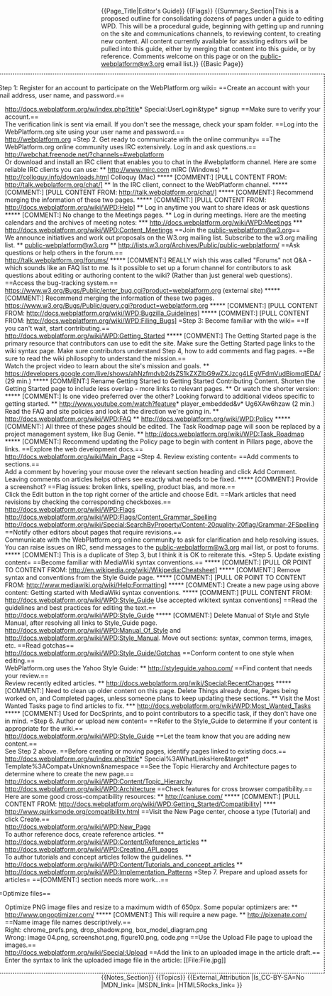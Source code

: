 {{Page_Title|Editor's Guide}}
{{Flags}}
{{Summary_Section|This is a proposed outline for consolidating dozens of pages under a guide to editing WPD. This will be a procedural guide, beginning with getting up and running on the site and communications channels, to reviewing content, to creating new content. All content currently available for assisting editors will be pulled into this guide, either by merging that content into this guide, or by reference. Comments welcome on this page or on the public-webplatform@w3.org email list.}}
{{Basic Page}}
<div style='float: right;background: white;border:1px dashed black;padding: 1ex;margin-left:1ex;'>

=Step 1: Register for an account to participate on the WebPlatform.org wiki=
==Create an account with your email address, user name, and password.==
* http://docs.webplatform.org/w/index.php?title* Special:UserLogin&type* signup
==Make sure to verify your account.==
* The verification link is sent via email. If you don't see the message, check your spam folder.
==Log into the WebPlatform.org site using your user name and password.==
* http://webplatform.org
=Step 2. Get ready to communicate with the online community=
==The WebPlatform.org online community uses IRC extensively. Log in and ask questions.==
* http://webchat.freenode.net/?channels=#webplatform
* Or download and install an IRC client that enables you to chat in the #webplatform channel. Here are some reliable IRC clients you can use:
** http://www.mirc.com mIRC (Windows)
** http://colloquy.info/downloads.html Colloquy (Mac)
***** [COMMENT:] [PULL CONTENT FROM: http://talk.webplatform.org/chat/]
** In the IRC client, connect to the WebPlatform channel.
***** [COMMENT:] [PULL CONTENT FROM: http://talk.webplatform.org/chat/]
***** [COMMENT:] Recommend merging the information of these two pages.
***** [COMMENT:] [PULL CONTENT FROM: http://docs.webplatform.org/wiki/WPD:Help]
** Log in anytime you want to share ideas or ask questions
***** [COMMENT:] No change to the Meetings pages.
** Log in during meetings. Here are the meeting calendars and the archives of meeting notes:
*** http://docs.webplatform.org/wiki/WPD:Meetings 
*** http://docs.webplatform.org/wiki/WPD:Content_Meetings
==Join the public-webplatform@w3.org==
* We announce initiatives and work out proposals on the W3.org mailing list. Subscribe to the w3.org mailing list.
** public-webplatform@w3.org
** http://lists.w3.org/Archives/Public/public-webplatform/
==Ask questions or help others in the forum.==
* http://talk.webplatform.org/forums/
***** [COMMENT:] REALLY wish this was called "Forums" not Q&A - which sounds like an FAQ list to me. Is it possible to set up a forum channel for contributors to ask questions about editing or authoring content to the wiki? (Rather than just general web questions).
==Access the bug-tracking system.==
* https://www.w3.org/Bugs/Public/enter_bug.cgi?product=webplatform.org (external site)
***** [COMMENT:] Recommend merging the information of these two pages.
* https://www.w3.org/Bugs/Public/query.cgi?product=webplatform.org
***** [COMMENT:] [PULL CONTENT FROM: http://docs.webplatform.org/wiki/WPD:Bugzilla_Guidelines]
***** [COMMENT:] [PULL CONTENT FROM: http://docs.webplatform.org/wiki/WPD:Filing_Bugs]
=Step 3: Become familiar with the wiki=
==If you can't wait, start contributing.==
* http://docs.webplatform.org/wiki/WPD:Getting_Started
***** [COMMENT:] The Getting Started page is the primary resource that contributors can use to edit the site. Make sure the Getting Started page links to the wiki syntax page. Make sure contributors understand Step 4, how to add comments and flag pages.
==Be sure to read the wiki philosophy to understand the mission.==
* Watch the project video to learn about the site's mission and goals.
** https://developers.google.com/live/shows/ahNzfmdvb2dsZS1kZXZlbG9wZXJzcg4LEgVFdmVudBiomqIEDA/ (29 min.)
***** [COMMENT:] Rename Getting Started to Getting Started Contributing Content. Shorten the Getting Started page to include less overlap - more links to relevant pages. 
** Or watch the shorter version:
***** [COMMENT:] Is one video preferred over the other? Looking forward to additional videos specific to getting started.
** http://www.youtube.com/watch?feature* player_embedded&v* Ug6XAw6hzaw (2 min.)
* Read the FAQ and site policies and look at the direction we're going in.
** http://docs.webplatform.org/wiki/WPD:FAQ
** http://docs.webplatform.org/wiki/WPD:Policy
***** [COMMENT:] All three of these pages should be edited. The Task Roadmap page will soon be replaced by a project management system, like Bug Genie.
** http://docs.webplatform.org/wiki/WPD:Task_Roadmap 
***** [COMMENT:] Recommend updating the Policy page to begin with content in Pillars page, above the links.
==Explore the web development docs.==
* http://docs.webplatform.org/wiki/Main_Page
=Step 4. Review existing content=
==Add comments to sections.==
* Add a comment by hovering your mouse over the relevant section heading and click Add Comment. Leaving comments on articles helps others see exactly what needs to be fixed.
***** [COMMENT:] Provide a screenshot?
==Flag issues: broken links, spelling, product bias, and more.==
* Click the Edit button in the top right corner of the article and choose Edit.
==Mark articles that need revisions by checking the corresponding checkboxes.==
* http://docs.webplatform.org/wiki/WPD:Flags
* http://docs.webplatform.org/wiki/WPD:Flags/Content_Grammar_Spelling
* http://docs.webplatform.org/wiki/Special:SearchByProperty/Content-20quality-20flag/Grammar-2FSpelling
==Notify other editors about pages that require revisions.==
* Communicate with the WebPlatform.org online community to ask for clarification and help resolving issues. You can raise issues on IRC, send messages to the public-webplatform@w3.org mail list, or post to forums. 
***** [COMMENT:] This is a duplicate of Step 3, but I think it is OK to reiterate this.
=Step 5. Update existing content=
==Become familiar with MediaWiki syntax conventions.==
***** [COMMENT:] [PULL OR POINT TO CONTENT FROM: http://en.wikipedia.org/wiki/Wikipedia:Cheatsheet]
***** [COMMENT:] Remove syntax and conventions from the Style Guide page.
***** [COMMENT:] [PULL OR POINT TO CONTENT FROM: http://www.mediawiki.org/wiki/Help:Formatting]
***** [COMMENT:] Create a new page using above content: Getting started with MediaWiki syntax conventions.
***** [COMMENT:] [PULL CONTENT FROM: http://docs.webplatform.org/wiki/WPD:Style_Guide Use accepted wikitext syntax conventions]
==Read the guidelines and best practices for editing the text.==
* http://docs.webplatform.org/wiki/WPD:Style_Guide 
***** [COMMENT:] Delete Manual of Style and Style Manual, after resolving all links to Style_Guide page. http://docs.webplatform.org/wiki/WPD:Manual_Of_Style and http://docs.webplatform.org/wiki/WPD:Style_Manual. Move out sections: syntax, common terms, images, etc.
==Read gotchas==
* http://docs.webplatform.org/wiki/WPD:Style_Guide/Gotchas
==Conform content to one style when editing.==
* WebPlatform.org uses the Yahoo Style Guide:
** http://styleguide.yahoo.com/
==Find content that needs your review.==
* Review recently edited articles.
** http://docs.webplatform.org/wiki/Special:RecentChanges
***** [COMMENT:] Need to clean up older content on this page. Delete Things already done, Pages being worked on, and Completed pages, unless someone plans to keep updating these sections. 
** Visit the Most Wanted Tasks page to find articles to fix.
*** http://docs.webplatform.org/wiki/WPD:Most_Wanted_Tasks
***** [COMMENT:] Used for DocSprints, and to point contributors to a specific task, if they don't have one in mind.
=Step 6. Author or upload new content=
==Refer to the Style_Guide to determine if your content is appropriate for the wiki.==
* http://docs.webplatform.org/wiki/WPD:Style_Guide
==Let the team know that you are adding new content.== 
* See Step 2 above.
==Before creating or moving pages, identify pages linked to existing docs.==
* http://docs.webplatform.org/w/index.php?title* Special%3AWhatLinksHere&target* Template%3ACompat+Unknown&namespace
==See the Topic Hierarchy and Architecture pages to determine where to create the new page.==
* http://docs.webplatform.org/wiki/WPD:Content/Topic_Hierarchy
* http://docs.webplatform.org/wiki/WPD:Architecture
==Check features for cross browser compatibility.==
* Here are some good cross-compatibility resources:
** http://caniuse.com/
***** [COMMENT:] [PULL CONTENT FROM: http://docs.webplatform.org/wiki/WPD:Getting_Started/Compatibility]
**** http://www.quirksmode.org/compatibility.html 
==Visit the New Page center, choose a type (Tutorial) and click Create.==
* http://docs.webplatform.org/wiki/WPD:New_Page
* To author reference docs, create reference articles.
** http://docs.webplatform.org/wiki/WPD:Content/Reference_articles
** http://docs.webplatform.org/wiki/WPD:Creating_API_pages
* To author tutorials and concept articles follow the guidelines.
** http://docs.webplatform.org/wiki/WPD:Content/Tutorials_and_concept_articles
** http://docs.webplatform.org/wiki/WPD:Implementation_Patterns
=Step 7. Prepare and upload assets for articles=
==[COMMENT:] section needs more work...==

==Optimize files==
* Optimize PNG image files and resize to a maximum width of 650px. Some popular optimizers are:
** http://www.pngoptimizer.com/
***** [COMMENT:] This will require a new page. 
** http://pixenate.com/
==Name image file names descriptively.==
* Right: chrome_prefs.png, drop_shadow.png, box_model_diagram.png
* Wrong: image 04.png, screenshot.png, figure10.png, code.png
==Use the Upload File page to upload the images.==
* http://docs.webplatform.org/wiki/Special:Upload
==Add the link to an uploaded image in the article draft.==
* Enter the syntax to link the uploaded image file in the article: [[File:File.jpg]]
</div>
{{Notes_Section}}
{{Topics}}
{{External_Attribution
|Is_CC-BY-SA=No
|MDN_link=
|MSDN_link=
|HTML5Rocks_link=
}}